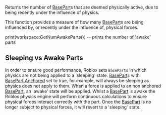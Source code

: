 Returns the number of [BasePart](https://developer.roblox.com/en-us/api-reference/class/BasePart)s that are deemed physically active, due to being recently under the influence of physics.

This function provides a measure of how many [BasePart](https://developer.roblox.com/en-us/api-reference/class/BasePart)s are being influenced by, or recently under the influence of, physical forces.

print(workspace:GetNumAwakeParts()) -- prints the number of 'awake' parts

Sleeping vs Awake Parts
-----------------------

In order to ensure good performance, Roblox sets `BaseParts` in which physics are not being applied to a 'sleeping' state. [BasePart](https://developer.roblox.com/en-us/api-reference/class/BasePart)s with [BasePart.Anchored](https://developer.roblox.com/en-us/api-reference/property/BasePart/Anchored) set to true, for example, will always be sleeping as physics does not apply to them. When a force is applied to an non anchored [BasePart](https://developer.roblox.com/en-us/api-reference/class/BasePart), an 'awake' state will be applied. Whilst a [BasePart](https://developer.roblox.com/en-us/api-reference/class/BasePart) is awake the Roblox physics engine will perform continuous calculations to ensure physical forces interact correctly with the part. Once the [BasePart](https://developer.roblox.com/en-us/api-reference/class/BasePart) is no longer subject to physical forces, it will revert to a 'sleeping' state.